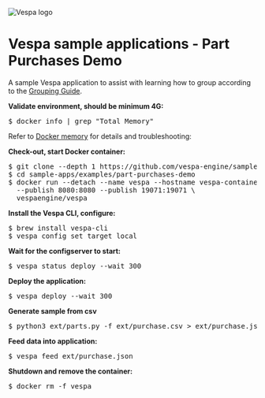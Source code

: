 <!-- Copyright Yahoo. Licensed under the terms of the Apache 2.0 license. See LICENSE in the project root. -->

![Vespa logo](https://vespa.ai/assets/vespa-logo-color.png)

# Vespa sample applications - Part Purchases Demo

A sample Vespa application to assist with learning how to group according to the
[Grouping Guide](https://docs.vespa.ai/en/grouping.html).


**Validate environment, should be minimum 4G:**

<pre>
$ docker info | grep "Total Memory"
</pre>

Refer to [Docker memory](https://docs.vespa.ai/en/operations/docker-containers.html#memory)
for details and troubleshooting:


**Check-out, start Docker container:**

<pre data-test="exec">
$ git clone --depth 1 https://github.com/vespa-engine/sample-apps.git
$ cd sample-apps/examples/part-purchases-demo
$ docker run --detach --name vespa --hostname vespa-container \
  --publish 8080:8080 --publish 19071:19071 \
  vespaengine/vespa
</pre>


**Install the Vespa CLI, configure:**
<pre data-test="exec">
$ brew install vespa-cli
$ vespa config set target local
</pre>


**Wait for the configserver to start:**
<pre data-test="exec" data-test-wait-for="Deploy API at http://127.0.0.1:19071 is ready">
$ vespa status deploy --wait 300
</pre>


**Deploy the application:**
<pre data-test="exec" data-test-assert-contains="Success: Deployed">
$ vespa deploy --wait 300
</pre>


**Generate sample from csv**
<pre data-test="exec">
$ python3 ext/parts.py -f ext/purchase.csv > ext/purchase.json
</pre>


**Feed data into application:**
<pre data-test="exec" data-test-wait-for='"feeder.ok.count": 20'>
$ vespa feed ext/purchase.json
</pre>


**Shutdown and remove the container:**
<pre data-test="after">
$ docker rm -f vespa
</pre>
